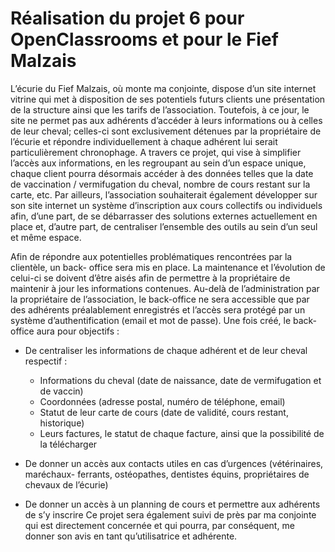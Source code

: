# Réalisation du projet 6 pour OpenClassrooms et pour le Fief Malzais


L’écurie du Fief Malzais, où monte ma conjointe, dispose d’un site internet vitrine qui met
à disposition de ses potentiels futurs clients une présentation de la structure ainsi que les
tarifs de l’association.
Toutefois, à ce jour, le site ne permet pas aux adhérents d’accéder à leurs informations ou
à celles de leur cheval; celles-ci sont exclusivement détenues par la propriétaire de l’écurie
et répondre individuellement à chaque adhérent lui serait particulièrement chronophage.
A travers ce projet, qui vise à simplifier l’accès aux informations, en les regroupant au sein
d’un espace unique, chaque client pourra désormais accéder à des données telles que la
date de vaccination / vermifugation du cheval, nombre de cours restant sur la carte, etc.
Par ailleurs, l’association souhaiterait également développer sur son site internet un
système d’inscription aux cours collectifs ou individuels afin, d’une part, de se débarrasser
des solutions externes actuellement en place et, d’autre part, de centraliser l’ensemble des
outils au sein d’un seul et même espace.

Afin de répondre aux potentielles problématiques rencontrées par la clientèle, un back-
office sera mis en place. La maintenance et l’évolution de celui-ci se doivent d’être aisés afin de permettre à la propriétaire de maintenir à jour les informations contenues.
Au-delà de l’administration par la propriétaire de l’association, le back-office ne sera
accessible que par des adhérents préalablement enregistrés et l’accès sera protégé par un
système d’authentification (email et mot de passe).
Une fois créé, le back-office aura pour objectifs :

* De centraliser les informations de chaque adhérent et de leur cheval respectif :
  * Informations du cheval (date de naissance, date de vermifugation et de vaccin)
  * Coordonnées (adresse postal, numéro de téléphone, email)
  * Statut de leur carte de cours (date de validité, cours restant, historique)
  * Leurs factures, le statut de chaque facture, ainsi que la possibilité de la télécharger

* De donner un accès aux contacts utiles en cas d’urgences (vétérinaires, maréchaux-
ferrants, ostéopathes, dentistes équins, propriétaires de chevaux de l’écurie)

* De donner un accès à un planning de cours et permettre aux adhérents de s’y inscrire
Ce projet sera également suivi de près par ma conjointe qui est directement concernée et
qui pourra, par conséquent, me donner son avis en tant qu’utilisatrice et adhérente.
